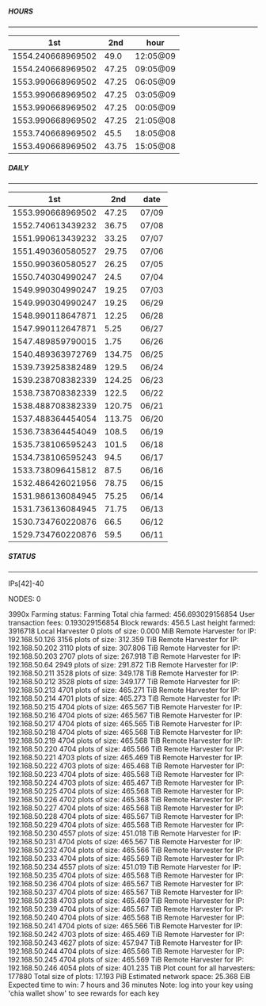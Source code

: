 ##### HOURS
-------

| 1st | 2nd | hour |
|---|----|-----|
|1554.240668969502 | 49.0 | 12:05@09 |
|1554.240668969502 | 47.25 | 09:05@09 |
|1553.990668969502 | 47.25 | 06:05@09 |
|1553.990668969502 | 47.25 | 03:05@09 |
|1553.990668969502 | 47.25 | 00:05@09 |
|1553.990668969502 | 47.25 | 21:05@08 |
|1553.740668969502 | 45.5 | 18:05@08 |
|1553.490668969502 | 43.75 | 15:05@08 |

##### DAILY
-------

| 1st | 2nd | date |
|---|----|-----|
|1553.990668969502 | 47.25 | 07/09 |
|1552.740613439232 | 36.75 | 07/08 |
|1551.990613439232 | 33.25 | 07/07 |
|1551.490360580527 | 29.75 | 07/06 |
|1550.990360580527 | 26.25 | 07/05 |
|1550.740304990247 | 24.5 | 07/04 |
|1549.990304990247 | 19.25 | 07/03 |
|1549.990304990247 | 19.25 | 06/29 |
|1548.990118647871 | 12.25 | 06/28 |
|1547.990112647871 | 5.25 | 06/27 |
|1547.489859790015 | 1.75 | 06/26 |
|1540.489363972769 | 134.75 | 06/25 |
|1539.739258382489 | 129.5 | 06/24 |
|1539.238708382339 | 124.25 | 06/23 |
|1538.738708382339 | 122.5 | 06/22 |
|1538.488708382339 | 120.75 | 06/21 |
|1537.488364454054 | 113.75 | 06/20 |
|1536.738364454049 | 108.5 | 06/19 |
|1535.738106595243 | 101.5 | 06/18 |
|1534.738106595243 | 94.5 | 06/17 |
|1533.738096415812 | 87.5 | 06/16 |
|1532.486426021956 | 78.75 | 06/15 |
|1531.986136084945 | 75.25 | 06/14 |
|1531.736136084945 | 71.75 | 06/13 |
|1530.734760220876 | 66.5 | 06/12 |
|1529.734760220876 | 59.5 | 06/11 |


##### STATUS
-------

IPs[42]-40

NODES: 0


3990x
Farming status: Farming
Total chia farmed: 456.693029156854
User transaction fees: 0.193029156854
Block rewards: 456.5
Last height farmed: 3916718
Local Harvester
   0 plots of size: 0.000 MiB
Remote Harvester for IP: 192.168.50.126
   3156 plots of size: 312.359 TiB
Remote Harvester for IP: 192.168.50.202
   3110 plots of size: 307.806 TiB
Remote Harvester for IP: 192.168.50.203
   2707 plots of size: 267.918 TiB
Remote Harvester for IP: 192.168.50.64
   2949 plots of size: 291.872 TiB
Remote Harvester for IP: 192.168.50.211
   3528 plots of size: 349.178 TiB
Remote Harvester for IP: 192.168.50.212
   3528 plots of size: 349.177 TiB
Remote Harvester for IP: 192.168.50.213
   4701 plots of size: 465.271 TiB
Remote Harvester for IP: 192.168.50.214
   4701 plots of size: 465.273 TiB
Remote Harvester for IP: 192.168.50.215
   4704 plots of size: 465.567 TiB
Remote Harvester for IP: 192.168.50.216
   4704 plots of size: 465.567 TiB
Remote Harvester for IP: 192.168.50.217
   4704 plots of size: 465.565 TiB
Remote Harvester for IP: 192.168.50.218
   4704 plots of size: 465.568 TiB
Remote Harvester for IP: 192.168.50.219
   4704 plots of size: 465.568 TiB
Remote Harvester for IP: 192.168.50.220
   4704 plots of size: 465.566 TiB
Remote Harvester for IP: 192.168.50.221
   4703 plots of size: 465.469 TiB
Remote Harvester for IP: 192.168.50.222
   4703 plots of size: 465.468 TiB
Remote Harvester for IP: 192.168.50.223
   4704 plots of size: 465.568 TiB
Remote Harvester for IP: 192.168.50.224
   4703 plots of size: 465.467 TiB
Remote Harvester for IP: 192.168.50.225
   4704 plots of size: 465.568 TiB
Remote Harvester for IP: 192.168.50.226
   4702 plots of size: 465.368 TiB
Remote Harvester for IP: 192.168.50.227
   4704 plots of size: 465.568 TiB
Remote Harvester for IP: 192.168.50.228
   4704 plots of size: 465.567 TiB
Remote Harvester for IP: 192.168.50.229
   4704 plots of size: 465.568 TiB
Remote Harvester for IP: 192.168.50.230
   4557 plots of size: 451.018 TiB
Remote Harvester for IP: 192.168.50.231
   4704 plots of size: 465.567 TiB
Remote Harvester for IP: 192.168.50.232
   4704 plots of size: 465.566 TiB
Remote Harvester for IP: 192.168.50.233
   4704 plots of size: 465.569 TiB
Remote Harvester for IP: 192.168.50.234
   4557 plots of size: 451.019 TiB
Remote Harvester for IP: 192.168.50.235
   4704 plots of size: 465.568 TiB
Remote Harvester for IP: 192.168.50.236
   4704 plots of size: 465.567 TiB
Remote Harvester for IP: 192.168.50.237
   4704 plots of size: 465.567 TiB
Remote Harvester for IP: 192.168.50.238
   4703 plots of size: 465.469 TiB
Remote Harvester for IP: 192.168.50.239
   4704 plots of size: 465.567 TiB
Remote Harvester for IP: 192.168.50.240
   4704 plots of size: 465.568 TiB
Remote Harvester for IP: 192.168.50.241
   4704 plots of size: 465.566 TiB
Remote Harvester for IP: 192.168.50.242
   4703 plots of size: 465.469 TiB
Remote Harvester for IP: 192.168.50.243
   4627 plots of size: 457.947 TiB
Remote Harvester for IP: 192.168.50.244
   4704 plots of size: 465.566 TiB
Remote Harvester for IP: 192.168.50.245
   4704 plots of size: 465.569 TiB
Remote Harvester for IP: 192.168.50.246
   4054 plots of size: 401.235 TiB
Plot count for all harvesters: 177880
Total size of plots: 17.193 PiB
Estimated network space: 25.368 EiB
Expected time to win: 7 hours and 36 minutes
Note: log into your key using 'chia wallet show' to see rewards for each key
